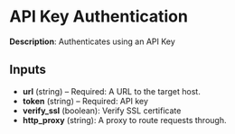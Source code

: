 # API Key Authentication

**Description**: Authenticates using an API Key

## Inputs

- **url** (string) – Required: A URL to the target host.
- **token** (string) – Required: API key
- **verify_ssl** (boolean): Verify SSL certificate
- **http_proxy** (string): A proxy to route requests through.